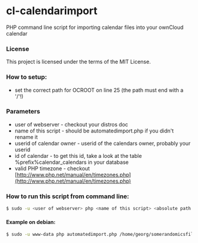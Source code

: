 cl-calendarimport
=================

PHP command line script for importing calendar files into your ownCloud calendar

### License
This project is licensed under the terms of the MIT License.

### How to setup:
- set the correct path for OCROOT on line 25 (the path must end with a '/'!)

### Parameters
- user of webserver - checkout your distros doc
- name of this script - should be automatedimport.php if you didn't rename it
- userid of calendar owner - userid of the calendars owner, probably your userid
- id of calendar - to get this id, take a look at the table %prefix%calendar_calendars in your database
- valid PHP timezone - checkout [http://www.php.net/manual/en/timezones.php](http://www.php.net/manual/en/timezones.php)

### How to run this script from command line:
```bash
$ sudo -u <user of webserver> php <name of this script> <absolute path to calendar file> <userid of calendar owner> <id of calendar> <valid PHP timezone>
````
#### Example on debian:
```bash
$ sudo -u www-data php automatedimport.php /home/georg/somerandomicsfile.ics georg 7 Europe/Berlin
```
